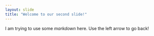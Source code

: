 ```yaml
---
layout: slide
title: "Welcome to our second slide!"
---
```

I am trying to use some *markdown* here.
Use the left arrow to go back!

